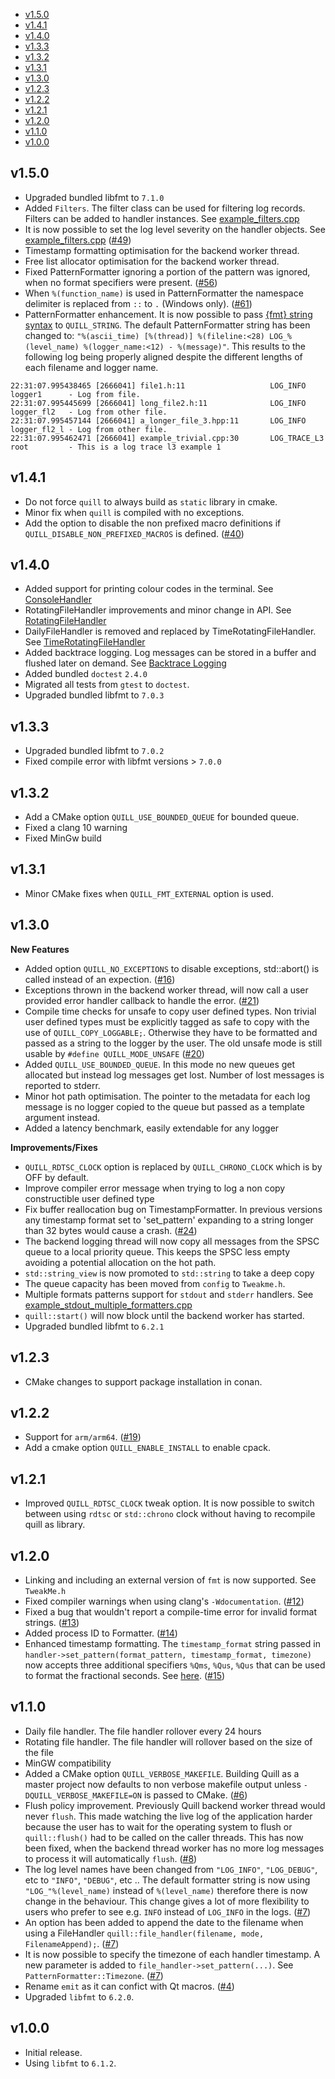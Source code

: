 -  [v1.5.0](#v1.5.0)
-  [v1.4.1](#v1.4.1)
-  [v1.4.0](#v1.4.0)
-  [v1.3.3](#v1.3.3)
-  [v1.3.2](#v1.3.2)
-  [v1.3.1](#v1.3.1)
-  [v1.3.0](#v1.3.0)
-  [v1.2.3](#v1.2.3)
-  [v1.2.2](#v1.2.2)
-  [v1.2.1](#v1.2.1)
-  [v1.2.0](#v1.2.0)
-  [v1.1.0](#v1.1.0)
-  [v1.0.0](#v1.0.0)

## v1.5.0
- Upgraded bundled libfmt to `7.1.0`
- Added `Filters`. The filter class can be used for filtering log records. Filters can be added to handler instances. See [example_filters.cpp](https://github.com/odygrd/quill/blob/master/examples/example_filters.cpp)
- It is now possible to set the log level severity on the handler objects. See [example_filters.cpp](https://github.com/odygrd/quill/blob/master/examples/example_handler_log_levels.cpp) ([#49](https://github.com/odygrd/quill/issues/49))
- Timestamp formatting optimisation for the backend worker thread.
- Free list allocator optimisation for the backend worker thread.
- Fixed PatternFormatter ignoring a portion of the pattern was ignored, when no format specifiers were present. ([#56](https://github.com/odygrd/quill/issues/56))
- When `%(function_name)` is used in PatternFormatter the namespace delimiter is replaced from `::` to `.` (Windows only). ([#61](https://github.com/odygrd/quill/issues/61))
- PatternFormatter enhancement. It is now possible to pass [{fmt} string syntax](https://fmt.dev/latest/syntax.html) to `QUILL_STRING`. The default PatternFormatter string has been changed to: `"%(ascii_time) [%(thread)] %(fileline:<28) LOG_%(level_name) %(logger_name:<12) - %(message)"`. This results to the following log being properly aligned despite the different lengths of each filename and logger name.
```
22:31:07.995438465 [2666041] file1.h:11                   LOG_INFO      logger1      - Log from file.
22:31:07.995445699 [2666041] long_file2.h:11              LOG_INFO      logger_fl2   - Log from other file.
22:31:07.995457144 [2666041] a_longer_file_3.hpp:11       LOG_INFO      logger_fl2_l - Log from other file.
22:31:07.995462471 [2666041] example_trivial.cpp:30       LOG_TRACE_L3  root         - This is a log trace l3 example 1
```

## v1.4.1
- Do not force `quill` to always build as `static` library in cmake.
- Minor fix when `quill` is compiled with no exceptions.
- Add the option to disable the non prefixed macro definitions if `QUILL_DISABLE_NON_PREFIXED_MACROS` is defined. ([#40](https://github.com/odygrd/quill/issues/40)) 

## v1.4.0
- Added support for printing colour codes in the terminal. See [ConsoleHandler](https://github.com/odygrd/quill/wiki/2.-Handlers#consolehandler)
- RotatingFileHandler improvements and minor change in API. See [RotatingFileHandler](https://github.com/odygrd/quill/wiki/2.-Handlers#rotatingfilehandler)
- DailyFileHandler is removed and replaced by TimeRotatingFileHandler. See [TimeRotatingFileHandler](https://github.com/odygrd/quill/wiki/2.-Handlers#timerotatingfilehandler)
- Added backtrace logging. Log messages can be stored in a buffer and flushed later on demand. See [Backtrace Logging](https://github.com/odygrd/quill/wiki/6.-Backtrace-Logging)
- Added bundled `doctest` `2.4.0`
- Migrated all tests from `gtest` to `doctest`.
- Upgraded bundled libfmt to `7.0.3`

## v1.3.3
- Upgraded bundled libfmt to `7.0.2`
- Fixed compile error with libfmt versions > `7.0.0`

## v1.3.2
-  Add a CMake option `QUILL_USE_BOUNDED_QUEUE` for bounded queue.
-  Fixed a clang 10 warning
-  Fixed MinGw build

## v1.3.1
-  Minor CMake fixes when `QUILL_FMT_EXTERNAL` option is used.

## v1.3.0
**New Features**
-  Added option `QUILL_NO_EXCEPTIONS` to disable exceptions, std::abort() is called instead of an expection. ([#16](https://github.com/odygrd/quill/issues/16))
-  Exceptions thrown in the backend worker thread, will now call a user provided error handler callback to handle the error. ([#21](https://github.com/odygrd/quill/issues/21))
-  Compile time checks for unsafe to copy user defined types. Non trivial user defined types must be explicitly tagged as safe to copy with the use of `QUILL_COPY_LOGGABLE;`. Otherwise they have to be formatted and passed as a string to the logger by the user. The old unsafe mode is still usable by `#define QUILL_MODE_UNSAFE` ([#20](https://github.com/odygrd/quill/issues/20))
-  Added `QUILL_USE_BOUNDED_QUEUE`. In this mode no new queues get allocated but instead log messages get lost. Number of lost messages is reported to stderr.
-  Minor hot path optimisation. The pointer to the metadata for each log message is no logger copied to the queue but passed as a template argument instead.
-  Added a latency benchmark, easily extendable for any logger

**Improvements/Fixes**
-  `QUILL_RDTSC_CLOCK` option is replaced by `QUILL_CHRONO_CLOCK` which is by OFF by default.
-  Improve compiler error message when trying to log a non copy constructible user defined type
-  Fix buffer reallocation bug on TimestampFormatter. In previous versions any timestamp format set to 'set_pattern' expanding to a string longer than 32 bytes would cause a crash. ([#24](https://github.com/odygrd/quill/issues/24))
-  The backend logging thread will now copy all messages from the SPSC queue to a local priority queue. This keeps the SPSC less empty avoiding a potential allocation on the hot path.
-  `std::string_view` is now promoted to `std::string` to take a deep copy
-  The queue capacity has been moved from `config` to `Tweakme.h`.
-  Multiple formats patterns support for `stdout` and `stderr` handlers. See [example_stdout_multiple_formatters.cpp](https://github.com/odygrd/quill/blob/master/examples/example_custom_formatter.cpp)
-  `quill::start()` will now block until the backend worker has started.
-  Upgraded bundled libfmt to `6.2.1`

## v1.2.3
-  CMake changes to support package installation in conan.

## v1.2.2
-  Support for `arm/arm64`. ([#19](https://github.com/odygrd/quill/issues/19))
-  Add a cmake option `QUILL_ENABLE_INSTALL` to enable cpack.

## v1.2.1
-  Improved `QUILL_RDTSC_CLOCK` tweak option. It is now possible to switch between using `rdtsc` or `std::chrono` clock without having to recompile quill as library.

## v1.2.0
-  Linking and including an external version of `fmt` is now supported. See `TweakMe.h`
-  Fixed compiler warnings when using clang's `-Wdocumentation`. ([#12](https://github.com/odygrd/quill/issues/12))
-  Fixed a bug that wouldn't report a compile-time error for invalid format strings. ([#13](https://github.com/odygrd/quill/issues/13))
-  Added process ID to Formatter. ([#14](https://github.com/odygrd/quill/issues/14))
-  Enhanced timestamp formatting. The `timestamp_format` string passed in `handler->set_pattern(format_pattern, timestamp_format, timezone)` now accepts three additional specifiers `%Qms`, `%Qus`, `%Qus` that can be used to format the fractional seconds. See [here](https://github.com/odygrd/quill/wiki/3.-Formatters). ([#15](https://github.com/odygrd/quill/issues/15))

## v1.1.0
-  Daily file handler. The file handler rollover every 24 hours
-  Rotating file handler. The file handler will rollover based on the size of the file
-  MinGW compatibility
-  Added a CMake option `QUILL_VERBOSE_MAKEFILE`. Building Quill as a master project now defaults to non verbose makefile output unless `-DQUILL_VERBOSE_MAKEFILE=ON` is passed to CMake. ([#6](https://github.com/odygrd/quill/issues/6))
-  Flush policy improvement. Previously Quill backend worker thread would never `flush`. This made watching the live log of the application harder because the user has to wait for the operating system to flush or `quill::flush()` had to be called on the caller threads. This has now been fixed, when the backend thread worker has no more log messages to process it will automatically `flush`. ([#8](https://github.com/odygrd/quill/issues/8))
-  The log level names have been changed from `"LOG_INFO"`, `"LOG_DEBUG"`, etc to `"INFO"`, `"DEBUG"`, etc .. The default formatter string is now using `"LOG_"%(level_name)` instead of `%(level_name)` therefore there is now change in the behaviour. This change gives a lot of more flexibility to users who prefer to see e.g. `INFO` instead of `LOG_INFO` in the logs. ([#7](https://github.com/odygrd/quill/issues/7))
-  An option has been added to append the date to the filename when using a FileHandler `quill::file_handler(filename, mode, FilenameAppend);`. ([#7](https://github.com/odygrd/quill/issues/7))
-  It is now possible to specify the timezone of each handler timestamp. A new parameter is added to `file_handler->set_pattern(...)`. See `PatternFormatter::Timezone`. ([#7](https://github.com/odygrd/quill/issues/7))
-  Rename `emit` as it can confict with Qt macros. ([#4](https://github.com/odygrd/quill/issues/4))
-  Upgraded `libfmt` to `6.2.0`.

## v1.0.0
-  Initial release.
-  Using `libfmt` to `6.1.2`.

